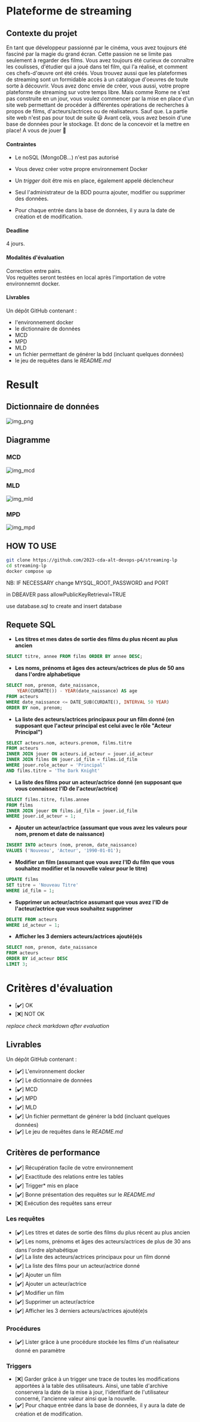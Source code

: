 # Plateforme de streaming
## Contexte du projet
En tant que développeur passionné par le cinéma, vous avez toujours été fasciné par la magie du grand écran. Cette passion ne se limite pas seulement à regarder des films. Vous avez toujours été curieux de connaître les coulisses, d'étudier qui a joué dans tel film, qui l'a réalisé, et comment ces chefs-d'œuvre ont été créés. Vous trouvez aussi que les plateformes de streaming sont un formidable accès à un catalogue d'oeuvres de toute sorte à découvrir.
Vous avez donc envie de créer, vous aussi, votre propre plateforme de streaming sur votre temps libre.
Mais comme Rome ne s'est pas construite en un jour, vous voulez commencer par la mise en place d'un site web permettant de procéder à différentes opérations de recherches à propos de films, d'acteurs/actrices ou de réalisateurs.
Sauf que. La partie site web n'est pas pour tout de suite 😃
Avant celà, vous avez besoin d'une base de données pour le stockage. Et donc de la concevoir et la mettre en place!
A vous de jouer 🙂
​
#### Contraintes
- Le noSQL (MongoDB...) n'est pas autorisé
- Vous devez créer votre propre environnement Docker
- Un *trigger* doit être mis en place, également appelé déclencheur

- Seul l'administrateur de la BDD pourra ajouter, modifier ou supprimer des données. 
- Pour chaque entrée dans la base de données, il y aura la date de création et de modification.

#### Deadline
4 jours.

#### Modalités d'évaluation
Correction entre pairs.  
Vos requêtes seront testées en local après l'importation de votre environnemnt docker.

#### Livrables
Un dépôt GitHub contenant :
- l'environnement docker
- le dictionnaire de données
- MCD
- MPD
- MLD
- un fichier permettant de générer la bdd (incluant quelques données)
- le jeu de requêtes dans le *README.md*

# Result

## Dictionnaire de données
![img_png](./Conception/dictionnaire_de_donnees.png)

## Diagramme 

### MCD 

![img_mcd](./Conception/MCD.png)

### MLD 

![img_mld](./Conception/MLD.png)

### MPD 

![img_mpd](./Conception/MPD.png)


## HOW TO USE 

```bash
git clone https://github.com/2023-cda-alt-devops-p4/streaming-lp
cd streaming-lp
docker compose up 
```

NB: IF NECESSARY change MYSQL_ROOT_PASSWORD and PORT 

in DBEAVER pass allowPublicKeyRetrieval=TRUE 

use database.sql to create and insert database

## Requete SQL 

- **Les titres et mes dates de sortie des films du plus récent au plus ancien**

```sql
SELECT titre, annee FROM films ORDER BY annee DESC;
```

- **Les noms, prénoms et âges des acteurs/actrices de plus de 50 ans dans l'ordre alphabetique**

```sql
SELECT nom, prenom, date_naissance, 
    YEAR(CURDATE()) - YEAR(date_naissance) AS age 
FROM acteurs
WHERE date_naissance <= DATE_SUB(CURDATE(), INTERVAL 50 YEAR)
ORDER BY nom, prenom;
```

- **La liste des acteurs/actrices principaux pour un film donné (en supposant que l'acteur principal est celui avec le rôle "Acteur Principal")**

```sql
SELECT acteurs.nom, acteurs.prenom, films.titre
FROM acteurs
INNER JOIN jouer ON acteurs.id_acteur = jouer.id_acteur
INNER JOIN films ON jouer.id_film = films.id_film
WHERE jouer.role_acteur = 'Principal'
AND films.titre = 'The Dark Knight'
```

- **La liste des films pour un acteur/actrice donné (en supposant que vous connaissez l'ID de l'acteur/actrice)**

```sql
SELECT films.titre, films.annee
FROM films
INNER JOIN jouer ON films.id_film = jouer.id_film
WHERE jouer.id_acteur = 1;
```

- **Ajouter un acteur/actrice (assumant que vous avez les valeurs pour nom, prenom et date de naissance)**

```sql
INSERT INTO acteurs (nom, prenom, date_naissance)
VALUES ('Nouveau', 'Acteur', '1990-01-01');
```

- **Modifier un film (assumant que vous avez l'ID du film que vous souhaitez modifier et la nouvelle valeur pour le titre)**

```sql
UPDATE films
SET titre = 'Nouveau Titre'
WHERE id_film = 1;
```

- **Supprimer un acteur/actrice assumant que vous avez l'ID de l'acteur/actrice que vous souhaitez supprimer**

```sql
DELETE FROM acteurs
WHERE id_acteur = 1;
```

- **Afficher les 3 derniers acteurs/actrices ajouté(e)s**

```sql
SELECT nom, prenom, date_naissance
FROM acteurs
ORDER BY id_acteur DESC
LIMIT 3;
```

# Critères d'évaluation

- [✔️] OK
- [:x:] NOT OK

*replace check markdown after evaluation*



## Livrables

Un dépôt GitHub contenant :
- [✔️] L'environnement docker
- [✔️] Le dictionnaire de données
- [✔️] MCD
- [✔️] MPD
- [✔️] MLD
- [✔️] Un fichier permettant de générer la bdd (incluant quelques données)
- [✔️] Le jeu de requêtes dans le *README.md*

## Critères de performance

- [✔️] Récupération facile de votre environnement
- [✔️] Exactitude des relations entre les tables
- [✔️] Trigger* mis en place
- [✔️] Bonne présentation des requêtes sur le *README.md*
- [:x:] Exécution des requêtes sans erreur

### Les requêtes

- [✔️] Les titres et dates de sortie des films du plus récent au plus ancien
- [✔️] Les noms, prénoms et âges des acteurs/actrices de plus de 30 ans dans l'ordre alphabétique
- [✔️] La liste des acteurs/actrices principaux pour un film donné
- [✔️] La liste des films pour un acteur/actrice donné
- [✔️] Ajouter un film
- [✔️] Ajouter un acteur/actrice
- [✔️] Modifier un film
- [✔️] Supprimer un acteur/actrice
- [✔️] Afficher les 3 derniers acteurs/actrices ajouté(e)s

### Procédures

- [✔️] Lister grâce à une procédure stockée les films d'un réalisateur donné en paramètre

### Triggers

- [:x:] Garder grâce à un trigger une trace de toutes les modifications apportées à la table des utilisateurs. Ainsi, une table d'archive conservera la date de la mise à jour, l'identifiant de l'utilisateur concerné, l'ancienne valeur ainsi que la nouvelle.
- [✔️] Pour chaque entrée dans la base de données, il y aura la date de création et de modification.

